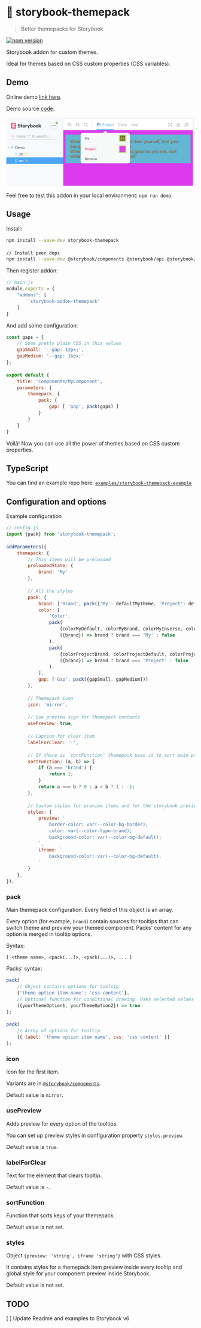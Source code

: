 # 🎨 storybook-themepack
> Better themepacks for Storybook

[![npm version](https://badge.fury.io/js/storybook-addon-themepack.svg)](https://badge.fury.io/js/storybook-addon-themepack)

Storybook addon for custom themes.

Ideal for themes based on CSS custom properties (CSS variables).

## Demo

Online demo [link here](https://hcz.github.io/storybook-addon-themepack-v6/demo/).

Demo source [code](https://github.com/hcz/storybook-addon-themepack-v6).

![Example](docs/assets/preview.png)

Feel free to test this addon in your local environment: `npm run demo`.

## Usage

Install:
```bash
npm install --save-dev storybook-themepack

// Install peer deps
npm install --save-dev @storybook/components @storybook/api @storybook/addons
```

Then register addon:

```javascript
// main.js
module.exports = {
    "addons": [
        'storybook-addon-themepack'
    ]
}
```

And add some configuration:
```javascript
const gaps = {
    // Some pretty plain CSS in this values
    gapSmall: '--gap: 12px;',
    gapMedium: '--gap: 16px;'
};

export default {
    title: 'Components/MyComponent',
    parameters: {
        themepack: {
            pack: {
                gap: [ 'Gap', pack(gaps) ]
            }
        }
    }
}

```

Voilà! Now you can use all the power of themes based on CSS custom properties.

## TypeScript

You can find an example repo here: [`examples/storybook-themepack-example`](https://github.com/hcz/storybook-addons/tree/master/examples/storybook-themepack-example)

## Configuration and options

Example configuration

```javascript
// config.js
import {pack} from 'storybook-themepack';

addParameters({
    themepack: {
        // This items will be preloaded
        preloadedState: {
            brand: 'My'
        },

        // All the styles
        pack: {
            brand: ['Brand', pack({'My': defaultMyTheme, 'Project': defaultProjectTheme})],
            color: [
                'Color',
                pack(
                    {colorMyDefault, colorMyBrand, colorMyInverse, colorMySuccess},
                    ({brand}) => brand ? brand === 'My' : false
                ),
                pack(
                    {colorProjectBrand, colorProjectDefault, colorProjectInverse, colorProjectSuccess},
                    ({brand}) => brand ? brand === 'Project' : false
                ),
            ],
            gap: ['Gap', pack({gapSmall, gapMedium})]
        },

        // Themepack icon
        icon: 'mirror',

        // Use preview sign for themepack contents
        usePreview: true,

        // Caption for clear item
        labelForClear: '-',

        // If there is `sortFunction` themepack uses it to sort main panel menu items
        sortFunction: (a, b) => {
            if (a === 'brand') {
                return 1;
            }
            return a === b ? 0 : a > b ? 1 : -1;
        },

        // Custom styles for preview items and for the storybook preview iframe
        styles: {
            preview: `
                border-color: var(--color-bg-border);
                color: var(--color-typo-brand);
                background-color: var(--color-bg-default);
            `,
            iframe: `
                background-color: var(--color-bg-default);
            `
        }
    },
});
```

### pack
Main themepack configuration. Every field of this object is an array.

Every option (for example, `brand`) contain sources for tooltips that can switch theme and preview your themed component. Packs' content for any option is merged in tooltip options.

Syntax:
````
[ <theme name>, <pack(...)>, <pack(...)>, ... ]
````

Packs' syntax:
````javascript
pack(
    // Object contains options for tooltip
    {'theme option item name': 'css content'},
    // Optional function for conditional drawing. Uses selected values for every option
    ({yourThemeOption1, yourThemeOption2}) => true
);

pack(
    // Array of options for tooltip
    [{ label: 'theme option item name', css: 'css content' }]
);

````

### icon
Icon for the first item.

Variants are in [`@storybook/components`](https://github.com/storybookjs/storybook/blob/next/lib/components/src/icon/icons.tsx).

Default value is `mirror`.

### usePreview
Adds preview for every option of the tooltips.

You can set up preview styles in configuration property `styles.preview`.

Default value is `true`.

### labelForClear
Text for the element that clears tooltip.

Default value is `-`.

### sortFunction
Function that sorts keys of your themepack.

Default value is not set.

### styles
Object `{preview: 'string', iframe 'string'}` with CSS styles.

It contains styles for a themepack item preview inside every tooltip and global style for your component preview inside Storybook.

Default value is not set.

## TODO

[ ] Update Readme and examples to Storybook v6
